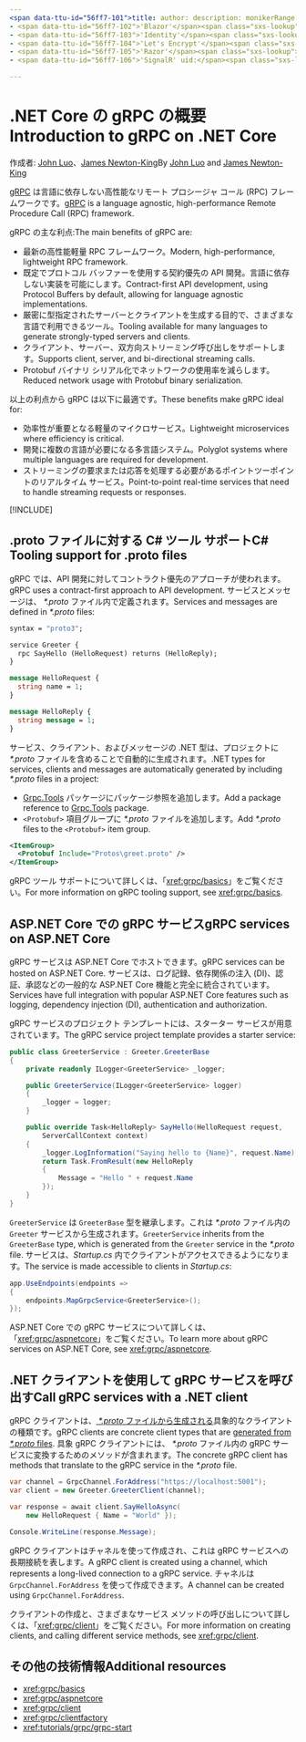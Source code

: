```yaml
---
<span data-ttu-id="56ff7-101">title: author: description: monikerRange: ms.author: ms.date: no-loc:</span><span class="sxs-lookup"><span data-stu-id="56ff7-101">title: author: description: monikerRange: ms.author: ms.date: no-loc:</span></span>
- <span data-ttu-id="56ff7-102">'Blazor'</span><span class="sxs-lookup"><span data-stu-id="56ff7-102">'Blazor'</span></span>
- <span data-ttu-id="56ff7-103">'Identity'</span><span class="sxs-lookup"><span data-stu-id="56ff7-103">'Identity'</span></span>
- <span data-ttu-id="56ff7-104">'Let's Encrypt'</span><span class="sxs-lookup"><span data-stu-id="56ff7-104">'Let's Encrypt'</span></span>
- <span data-ttu-id="56ff7-105">'Razor'</span><span class="sxs-lookup"><span data-stu-id="56ff7-105">'Razor'</span></span>
- <span data-ttu-id="56ff7-106">'SignalR' uid:</span><span class="sxs-lookup"><span data-stu-id="56ff7-106">'SignalR' uid:</span></span> 

---
```

# <a name="introduction-to-grpc-on-net-core"></a><span data-ttu-id="56ff7-107">.NET Core の gRPC の概要</span><span class="sxs-lookup"><span data-stu-id="56ff7-107">Introduction to gRPC on .NET Core</span></span>

<span data-ttu-id="56ff7-108">作成者: [John Luo](https://github.com/juntaoluo)、[James Newton-King](https://twitter.com/jamesnk)</span><span class="sxs-lookup"><span data-stu-id="56ff7-108">By [John Luo](https://github.com/juntaoluo) and [James Newton-King](https://twitter.com/jamesnk)</span></span>

<span data-ttu-id="56ff7-109">[gRPC](https://grpc.io/docs/guides/) は言語に依存しない高性能なリモート プロシージャ コール (RPC) フレームワークです。</span><span class="sxs-lookup"><span data-stu-id="56ff7-109">[gRPC](https://grpc.io/docs/guides/) is a language agnostic, high-performance Remote Procedure Call (RPC) framework.</span></span>

<span data-ttu-id="56ff7-110">gRPC の主な利点:</span><span class="sxs-lookup"><span data-stu-id="56ff7-110">The main benefits of gRPC are:</span></span>
* <span data-ttu-id="56ff7-111">最新の高性能軽量 RPC フレームワーク。</span><span class="sxs-lookup"><span data-stu-id="56ff7-111">Modern, high-performance, lightweight RPC framework.</span></span>
* <span data-ttu-id="56ff7-112">既定でプロトコル バッファーを使用する契約優先の API 開発。言語に依存しない実装を可能にします。</span><span class="sxs-lookup"><span data-stu-id="56ff7-112">Contract-first API development, using Protocol Buffers by default, allowing for language agnostic implementations.</span></span>
* <span data-ttu-id="56ff7-113">厳密に型指定されたサーバーとクライアントを生成する目的で、さまざまな言語で利用できるツール。</span><span class="sxs-lookup"><span data-stu-id="56ff7-113">Tooling available for many languages to generate strongly-typed servers and clients.</span></span>
* <span data-ttu-id="56ff7-114">クライアント、サーバー、双方向ストリーミング呼び出しをサポートします。</span><span class="sxs-lookup"><span data-stu-id="56ff7-114">Supports client, server, and bi-directional streaming calls.</span></span>
* <span data-ttu-id="56ff7-115">Protobuf バイナリ シリアル化でネットワークの使用率を減らします。</span><span class="sxs-lookup"><span data-stu-id="56ff7-115">Reduced network usage with Protobuf binary serialization.</span></span>

<span data-ttu-id="56ff7-116">以上の利点から gRPC は以下に最適です。</span><span class="sxs-lookup"><span data-stu-id="56ff7-116">These benefits make gRPC ideal for:</span></span>
* <span data-ttu-id="56ff7-117">効率性が重要となる軽量のマイクロサービス。</span><span class="sxs-lookup"><span data-stu-id="56ff7-117">Lightweight microservices where efficiency is critical.</span></span>
* <span data-ttu-id="56ff7-118">開発に複数の言語が必要になる多言語システム。</span><span class="sxs-lookup"><span data-stu-id="56ff7-118">Polyglot systems where multiple languages are required for development.</span></span>
* <span data-ttu-id="56ff7-119">ストリーミングの要求または応答を処理する必要があるポイントツーポイントのリアルタイム サービス。</span><span class="sxs-lookup"><span data-stu-id="56ff7-119">Point-to-point real-time services that need to handle streaming requests or responses.</span></span>

[!INCLUDE[](~/includes/gRPCazure.md)]

## <a name="c-tooling-support-for-proto-files"></a><span data-ttu-id="56ff7-120">.proto ファイルに対する C# ツール サポート</span><span class="sxs-lookup"><span data-stu-id="56ff7-120">C# Tooling support for .proto files</span></span>

<span data-ttu-id="56ff7-121">gRPC では、API 開発に対してコントラクト優先のアプローチが使われます。</span><span class="sxs-lookup"><span data-stu-id="56ff7-121">gRPC uses a contract-first approach to API development.</span></span> <span data-ttu-id="56ff7-122">サービスとメッセージは、 *\*.proto* ファイル内で定義されます。</span><span class="sxs-lookup"><span data-stu-id="56ff7-122">Services and messages are defined in *\*.proto* files:</span></span>

```protobuf
syntax = "proto3";

service Greeter {
  rpc SayHello (HelloRequest) returns (HelloReply);
}

message HelloRequest {
  string name = 1;
}

message HelloReply {
  string message = 1;
}
```

<span data-ttu-id="56ff7-123">サービス、クライアント、およびメッセージの .NET 型は、プロジェクトに *\*.proto* ファイルを含めることで自動的に生成されます。</span><span class="sxs-lookup"><span data-stu-id="56ff7-123">.NET types for services, clients and messages are automatically generated by including *\*.proto* files in a project:</span></span>

* <span data-ttu-id="56ff7-124">[Grpc.Tools](https://www.nuget.org/packages/Grpc.Tools/) パッケージにパッケージ参照を追加します。</span><span class="sxs-lookup"><span data-stu-id="56ff7-124">Add a package reference to [Grpc.Tools](https://www.nuget.org/packages/Grpc.Tools/) package.</span></span>
* <span data-ttu-id="56ff7-125">`<Protobuf>` 項目グループに *\*.proto* ファイルを追加します。</span><span class="sxs-lookup"><span data-stu-id="56ff7-125">Add *\*.proto* files to the `<Protobuf>` item group.</span></span>

```xml
<ItemGroup>
  <Protobuf Include="Protos\greet.proto" />
</ItemGroup>
```

<span data-ttu-id="56ff7-126">gRPC ツール サポートについて詳しくは、「<xref:grpc/basics>」をご覧ください。</span><span class="sxs-lookup"><span data-stu-id="56ff7-126">For more information on gRPC tooling support, see <xref:grpc/basics>.</span></span>

## <a name="grpc-services-on-aspnet-core"></a><span data-ttu-id="56ff7-127">ASP.NET Core での gRPC サービス</span><span class="sxs-lookup"><span data-stu-id="56ff7-127">gRPC services on ASP.NET Core</span></span>

<span data-ttu-id="56ff7-128">gRPC サービスは ASP.NET Core でホストできます。</span><span class="sxs-lookup"><span data-stu-id="56ff7-128">gRPC services can be hosted on ASP.NET Core.</span></span> <span data-ttu-id="56ff7-129">サービスは、ログ記録、依存関係の注入 (DI)、認証、承認などの一般的な ASP.NET Core 機能と完全に統合されています。</span><span class="sxs-lookup"><span data-stu-id="56ff7-129">Services have full integration with popular ASP.NET Core features such as logging, dependency injection (DI), authentication and authorization.</span></span>

<span data-ttu-id="56ff7-130">gRPC サービスのプロジェクト テンプレートには、スターター サービスが用意されています。</span><span class="sxs-lookup"><span data-stu-id="56ff7-130">The gRPC service project template provides a starter service:</span></span>

```csharp
public class GreeterService : Greeter.GreeterBase
{
    private readonly ILogger<GreeterService> _logger;

    public GreeterService(ILogger<GreeterService> logger)
    {
        _logger = logger;
    }

    public override Task<HelloReply> SayHello(HelloRequest request,
        ServerCallContext context)
    {
        _logger.LogInformation("Saying hello to {Name}", request.Name);
        return Task.FromResult(new HelloReply 
        {
            Message = "Hello " + request.Name
        });
    }
}
```

<span data-ttu-id="56ff7-131">`GreeterService` は `GreeterBase` 型を継承します。これは *\*.proto* ファイル内の `Greeter` サービスから生成されます。</span><span class="sxs-lookup"><span data-stu-id="56ff7-131">`GreeterService` inherits from the `GreeterBase` type, which is generated from the `Greeter` service in the *\*.proto* file.</span></span> <span data-ttu-id="56ff7-132">サービスは、*Startup.cs* 内でクライアントがアクセスできるようになります。</span><span class="sxs-lookup"><span data-stu-id="56ff7-132">The service is made accessible to clients in *Startup.cs*:</span></span>

```csharp
app.UseEndpoints(endpoints =>
{
    endpoints.MapGrpcService<GreeterService>();
});
```

<span data-ttu-id="56ff7-133">ASP.NET Core での gRPC サービスについて詳しくは、「<xref:grpc/aspnetcore>」をご覧ください。</span><span class="sxs-lookup"><span data-stu-id="56ff7-133">To learn more about gRPC services on ASP.NET Core, see <xref:grpc/aspnetcore>.</span></span>

## <a name="call-grpc-services-with-a-net-client"></a><span data-ttu-id="56ff7-134">.NET クライアントを使用して gRPC サービスを呼び出す</span><span class="sxs-lookup"><span data-stu-id="56ff7-134">Call gRPC services with a .NET client</span></span>

<span data-ttu-id="56ff7-135">gRPC クライアントは、[ *\*.proto* ファイルから生成される](xref:grpc/basics#generated-c-assets)具象的なクライアントの種類です。</span><span class="sxs-lookup"><span data-stu-id="56ff7-135">gRPC clients are concrete client types that are [generated from *\*.proto* files](xref:grpc/basics#generated-c-assets).</span></span> <span data-ttu-id="56ff7-136">具象 gRPC クライアントには、 *\*.proto* ファイル内の gRPC サービスに変換するためのメソッドが含まれます。</span><span class="sxs-lookup"><span data-stu-id="56ff7-136">The concrete gRPC client has methods that translate to the gRPC service in the *\*.proto* file.</span></span>

```csharp
var channel = GrpcChannel.ForAddress("https://localhost:5001");
var client = new Greeter.GreeterClient(channel);

var response = await client.SayHelloAsync(
    new HelloRequest { Name = "World" });

Console.WriteLine(response.Message);
```

<span data-ttu-id="56ff7-137">gRPC クライアントはチャネルを使って作成され、これは gRPC サービスへの長期接続を表します。</span><span class="sxs-lookup"><span data-stu-id="56ff7-137">A gRPC client is created using a channel, which represents a long-lived connection to a gRPC service.</span></span> <span data-ttu-id="56ff7-138">チャネルは `GrpcChannel.ForAddress` を使って作成できます。</span><span class="sxs-lookup"><span data-stu-id="56ff7-138">A channel can be created using `GrpcChannel.ForAddress`.</span></span>

<span data-ttu-id="56ff7-139">クライアントの作成と、さまざまなサービス メソッドの呼び出しについて詳しくは、「<xref:grpc/client>」をご覧ください。</span><span class="sxs-lookup"><span data-stu-id="56ff7-139">For more information on creating clients, and calling different service methods, see <xref:grpc/client>.</span></span>

## <a name="additional-resources"></a><span data-ttu-id="56ff7-140">その他の技術情報</span><span class="sxs-lookup"><span data-stu-id="56ff7-140">Additional resources</span></span>

* <xref:grpc/basics>
* <xref:grpc/aspnetcore>
* <xref:grpc/client>
* <xref:grpc/clientfactory>
* <xref:tutorials/grpc/grpc-start>
